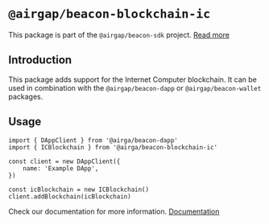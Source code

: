 # `@airgap/beacon-blockchain-ic`

This package is part of the `@airgap/beacon-sdk` project. [Read more](https://github.com/airgap-it/beacon-sdk)

## Introduction

This package adds support for the Internet Computer blockchain. It can be used in combination with the `@airgap/beacon-dapp` or `@airgap/beacon-wallet` packages.

## Usage

```
import { DAppClient } from '@airga/beacon-dapp'
import { ICBlockchain } from '@airga/beacon-blockchain-ic'

const client = new DAppClient({
    name: 'Example DApp',
})

const icBlockchain = new ICBlockchain()
client.addBlockchain(icBlockchain)
```

Check our documentation for more information. [Documentation](https://docs.walletbeacon.io)
